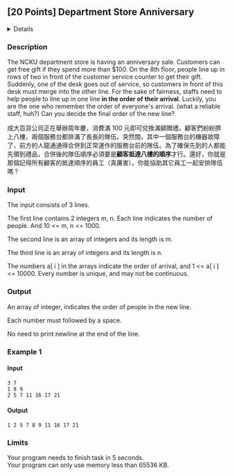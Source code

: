 ## [20 Points] Department Store Anniversary
<details>
<summary>Details</summary>

Level: Medium  
Tags: Loop, Array, If/else  
Problem ID: [KzPR4enb33vm](https://ckj.imslab.org/#/problems/KzPR4enb33vm)  
</details>

### Description
The NCKU department store is having an anniversary sale. Customers can get free gift if they spend more than $100. On the 8th floor, people line up in rows of two in front of the customer service counter to get their gift. Suddenly, one of the desk goes out of service, so customers in front of this desk must merge into the other line. For the sake of fairness, staffs need to help people to line up in one line **in the order of their arrival**. Luckily, you are the one who remember the order of everyone's arrival. (what a reliable staff, huh?) Can you decide the final order of the new line?

成大百貨公司正在舉辦周年慶，消費滿 100 元即可兌換滿額贈禮。顧客們紛紛擠上八樓，兩個服務台都排滿了長長的隊伍。突然間，其中一個服務台的機器故障了，前方的人龍通通得合併到正常運作的服務台前的隊伍。為了確保先到的人都能先領到禮品，合併後的隊伍順序必須要是**顧客抵達八樓的順序**才行。還好，你就是那個記得所有顧客的抵達順序的員工（真厲害）。你能協助其它員工一起安排隊伍嗎？


### Input
The input consists of 3 lines.
The first line contains 2 integers m, n. Each line indicates the number of people. And 10 <= m, n <= 1000.
The second line is an array of integers and its length is m.
The third line is an array of integers and its length is n.
The numbers a[ i ] in the arrays indicate the order of arrival, and 1 <= a[ i ] <= 10000. Every number is unique, and may not be continuous.
### Output
An array of integer, indicates the order of people in the new line.
Each number must followed by a space.
No need to print newline at the end of the line.

### Example 1
#### Input
```
3 7
1 8 9
2 5 7 11 16 17 21
```
#### Output
```
1 2 5 7 8 9 11 16 17 21 
```

### Limits
Your program needs to finish task in 5 seconds.  
Your program can only use memory less than 65536 KB.  

